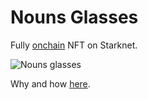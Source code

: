 # Nouns Glasses

Fully [onchain](https://starkscan.co/contract/0x03e4b9cd4a127040fd29a0373bd62ca6a3135cc6a9b3a10588ce664ac6478e9c) NFT on Starknet.

<img src="https://cairopractice.com/assets/img/nouns_glasses.svg" alt="Nouns glasses" />

Why and how [here](https://cairopractice.com/posts/onchain-nft-tutorial/).
